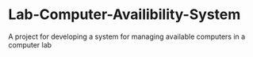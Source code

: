 # Lab-Computer-Availibility-System
A project for developing a system for managing available computers in a computer lab
